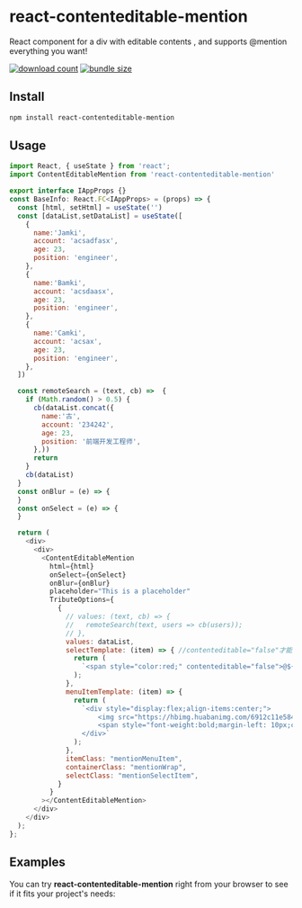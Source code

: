 react-contenteditable-mention
=====================

React component for a div with editable contents ,
and supports @mention everything you want!

[![download count](https://img.shields.io/badge/-react--contenteditable--mention-brightgreen.svg)](https://www.npmjs.com/package/react-contenteditable-mention)
[![bundle size](https://img.shields.io/badge/-react--contenteditable--mention-yellow.svg)](https://www.npmjs.com/package/react-contenteditable-mention)
<!-- [![license](https://img.shields.io/github/license/lovasoa/react-contenteditable.svg)](https://github.com/lovasoa/react-contenteditable/blob/master/LICENSE) -->


## Install

```sh
npm install react-contenteditable-mention
```

## Usage

```javascript
import React, { useState } from 'react';
import ContentEditableMention from 'react-contenteditable-mention'

export interface IAppProps {}
const BaseInfo: React.FC<IAppProps> = (props) => {
  const [html, setHtml] = useState('')
  const [dataList,setDataList] = useState([
    {
      name:'Jamki',
      account: 'acsadfasx',
      age: 23,
      position: 'engineer',
    },
    {
      name:'Bamki',
      account: 'acsdaasx',
      age: 23,
      position: 'engineer',
    },
    {
      name:'Camki',
      account: 'acsax',
      age: 23,
      position: 'engineer',
    },
  ])

  const remoteSearch = (text, cb) =>  {
    if (Math.random() > 0.5) {
      cb(dataList.concat({
        name:'古',
        account: '234242',
        age: 23,
        position: '前端开发工程师',
      },))
      return 
    }
    cb(dataList)
  }
  const onBlur = (e) => {
  }
  const onSelect = (e) => {
  }

  return (
    <div>
      <div>
        <ContentEditableMention 
          html={html}
          onSelect={onSelect}
          onBlur={onBlur}
          placeholder="This is a placeholder"
          TributeOptions={
            {
              // values: (text, cb) => {
              //   remoteSearch(text, users => cb(users));
              // },
              values: dataList,
              selectTemplate: (item) => { //contenteditable="false"才能完整匹配
                return (
                  `<span style="color:red;" contenteditable="false">@${item.original.name}</span>`
                );
              },
              menuItemTemplate: (item) => {
                return (
                  `<div style="display:flex;align-items:center;">
                      <img src="https://hbimg.huabanimg.com/6912c11e58433dc8d2e582f823bd27fc2923ab2614636-qr3tIZ_fw658/format/webp" alt="" width="30" height="30px" style="display:inline-block; border-radius:50%;"/>
                      <span style="font-weight:bold;margin-left: 10px;cursor: pointer;">${item.original.name}</span>
                  </div>`
                );
              },
              itemClass: "mentionMenuItem",
              containerClass: "mentionWrap",
              selectClass: "mentionSelectItem",
            }
          }
        ></ContentEditableMention>
      </div>
    </div>
  );
};
```

## Examples

You can try **react-contenteditable-mention** right from your browser to see if it fits your project's needs:

 <!-- * [Simple example](https://codesandbox.io/s/4rlw34mnk7) : just an editable `<div>` with a default value.
 * [Advanced example](https://codesandbox.io/s/l91xvkox9l) : custom tag, input sanitization, and rich text edition. -->
